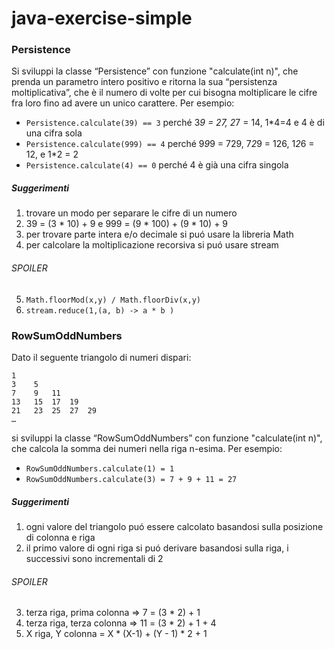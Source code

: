 # java-exercise-simple

### Persistence

Si sviluppi la classe “Persistence” con funzione "calculate(int n)", che prenda un parametro intero positivo e
ritorna la sua “persistenza moltiplicativa”,
che è il numero di volte per cui bisogna moltiplicare le cifre fra loro fino ad avere un unico carattere.
Per esempio:

* ``Persistence.calculate(39) == 3`` perché 3*9 = 27, 2*7 = 14, 1*4=4 e 4 è di una cifra sola
* ``Persistence.calculate(999) == 4`` perché 9*9*9 = 729, 7*2*9 = 126, 1*2*6 = 12, e 1*2 = 2
* ``Persistence.calculate(4) == 0`` perché 4 è già una cifra singola

##### Suggerimenti

1. trovare un modo per separare le cifre di un numero
2. 39 = (3 * 10) + 9 e 999 = (9 * 100) + (9 * 10) + 9 
3. per trovare parte intera e/o decimale si puó usare la libreria Math
4. per calcolare la moltiplicazione recorsiva si puó usare stream

###### SPOILER

5. ``Math.floorMod(x,y) / Math.floorDiv(x,y)``
6. ``stream.reduce(1,(a, b) -> a * b )``

### RowSumOddNumbers

Dato il seguente triangolo di numeri dispari:

``` 
1
3    5
7    9   11
13   15  17  19
21   23  25  27  29
…
```

si sviluppi la classe “RowSumOddNumbers” con funzione "calculate(int n)", che calcola la somma dei numeri nella riga n-esima. Per esempio:

* ``RowSumOddNumbers.calculate(1) = 1``
* ``RowSumOddNumbers.calculate(3) = 7 + 9 + 11 = 27``

##### Suggerimenti

1. ogni valore del triangolo puó essere calcolato basandosi sulla posizione di colonna e riga
2. il primo valore di ogni riga si puó derivare basandosi sulla riga, i successivi sono incrementali di 2 

###### SPOILER

3. terza riga, prima colonna => 7 = (3 * 2) + 1
4. terza riga, terza colonna => 11 = (3 * 2) + 1 + 4
5. X riga, Y colonna = X * (X-1) + (Y - 1) * 2 + 1
